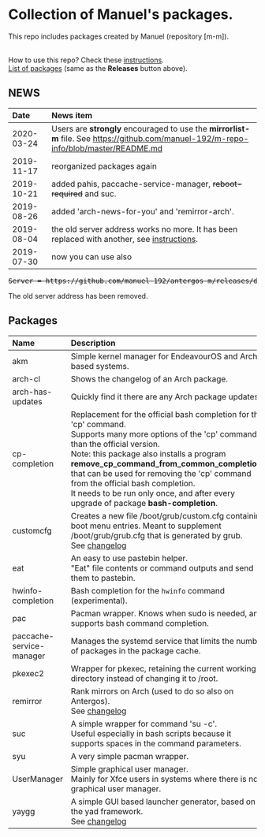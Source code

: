 # Collection of Manuel's packages.

This repo includes packages created by Manuel (repository [m-m]).
<br><br>

How to use this repo? Check these [instructions](../../../m-repo-info/blob/master/README.md).<br>
[List of packages](../../../m-m/releases) (same as the <b>Releases</b> button above).

## NEWS
Date | News item
:---|:---
2020-03-24 | Users are **strongly** encouraged to use the **mirrorlist-m** file. See https://github.com/manuel-192/m-repo-info/blob/master/README.md
2019-11-17 | reorganized packages again
2019-10-21 | added pahis, paccache-service-manager, <strike>reboot-required</strike> and suc.
2019-08-26 | added 'arch-news-for-you' and 'remirror-arch'.
2019-08-04 | the old server address works no more. It has been replaced with another, see [instructions](../../../m-repo-info/blob/master/README.md).
2019-07-30 | now you can use also
<pre>
<strike>Server = https://github.com/manuel-192/antergos-m/releases/download/assets</strike>
</pre>
The old server address has been removed.

## Packages

Name | Description | UI
:--- | :--- | :---
akm | Simple kernel manager for EndeavourOS and Arch based systems. | GUI
arch-cl | Shows the changelog of an Arch package.
arch-has-updates | Quickly find it there are any Arch package updates. |
cp-completion | Replacement for the official bash completion for the 'cp' command.<br> Supports many more options of the 'cp' command than the official version.<br>Note: this package also installs a program <b>remove_cp_command_from_common_completions</b> that can be used for removing the 'cp' command from the official bash completion.<br>It needs to be run only once, and after every upgrade of package <b>bash-completion</b>.
customcfg | Creates a new file /boot/grub/custom.cfg containing boot menu entries. Meant to supplement /boot/grub/grub.cfg that is generated by grub.<br>See [changelog](PKGBUILDs/customcfg)
eat | An easy to use pastebin helper.<br>"Eat" file contents or command outputs and send them to pastebin.
hwinfo-completion | Bash completion for the `hwinfo` command (experimental).
pac | Pacman wrapper. Knows when sudo is needed, and supports bash command completion.
paccache-service-manager | Manages the systemd service that limits the number of packages in the package cache. | GUI
pkexec2 | Wrapper for pkexec, retaining the current working directory instead of changing it to /root.
remirror | Rank mirrors on Arch (used to do so also on Antergos).<br>See [changelog](PKGBUILDs/remirror)<br>
suc | A simple wrapper for command 'su -c'.<br>Useful especially in bash scripts because it supports spaces in the command parameters.
syu | A very simple pacman wrapper.
UserManager | Simple graphical user manager.<br>Mainly for Xfce users in systems where there is no graphical user manager. | GUI
yaygg | A simple GUI based launcher generator, based on the yad framework.<br>See [changelog](PKGBUILDs/yaygg)
